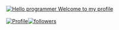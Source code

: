 [![Hello programmer Welcome to my profile](https://img.shields.io/badge/Hello,developer!-Welcome%20to%20my%20profile<3-FF6666.svg?style=flat&logo=github)](https://github.com/Programmer1473)<br><br>[![Profile](https://Visitor-badge.glitch.me/badge?page_id=Programmer1473.profileviews-badge)](https://github.com/Programmer1473)[![followers](https://img.shields.io/github/followers/Programmer1473?style=social)](https://github.com/Programmer1473?tab=followers) 
